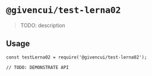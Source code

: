 # `@givencui/test-lerna02`

> TODO: description

## Usage

```
const testLerna02 = require('@givencui/test-lerna02');

// TODO: DEMONSTRATE API
```
